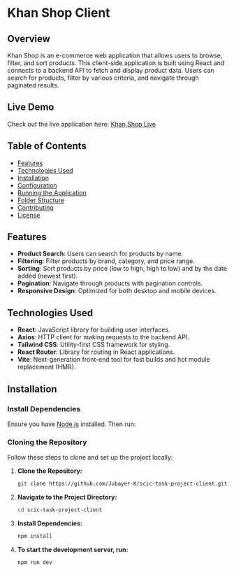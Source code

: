# Khan Shop Client

## Overview

Khan Shop is an e-commerce web application that allows users to browse, filter, and sort products. This client-side application is built using React and connects to a backend API to fetch and display product data. Users can search for products, filter by various criteria, and navigate through paginated results.

## Live Demo

Check out the live application here: [Khan Shop Live](https://scic-task-project.web.app/)

## Table of Contents

- [Features](#features)
- [Technologies Used](#technologies-used)
- [Installation](#installation)
- [Configuration](#configuration)
- [Running the Application](#running-the-application)
- [Folder Structure](#folder-structure)
- [Contributing](#contributing)
- [License](#license)

## Features

- **Product Search**: Users can search for products by name.
- **Filtering**: Filter products by brand, category, and price range.
- **Sorting**: Sort products by price (low to high, high to low) and by the date added (newest first).
- **Pagination**: Navigate through products with pagination controls.
- **Responsive Design**: Optimized for both desktop and mobile devices.

## Technologies Used

- **React**: JavaScript library for building user interfaces.
- **Axios**: HTTP client for making requests to the backend API.
- **Tailwind CSS**: Utility-first CSS framework for styling.
- **React Router**: Library for routing in React applications.
- **Vite**: Next-generation front-end tool for fast builds and hot module replacement (HMR).

## Installation

### Install Dependencies

Ensure you have [Node.js](https://nodejs.org/) installed. Then run:

### Cloning the Repository

Follow these steps to clone and set up the project locally:

1. **Clone the Repository:**
   ```bash
   git clone https://github.com/Jubayer-K/scic-task-project-client.git


2. **Navigate to the Project Directory:**
   ```bash
   cd scic-task-project-client

3. **Install Dependencies:**
   ```bash
   npm install
   
4. **To start the development server, run:**
   ```bash
   npm run dev